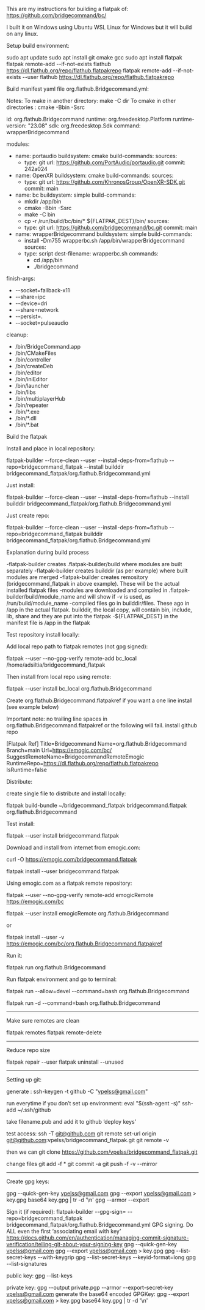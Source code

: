 This are my instructions for building a flatpak of:
https://github.com/bridgecommand/bc/

I built it on Windows using Ubuntu WSL Linux for Windows but it will build on any linux.

Setup build environment:

sudo apt update
sudo apt install git cmake gcc
sudo apt install flatpak
flatpak remote-add --if-not-exists flathub https://dl.flathub.org/repo/flathub.flatpakrepo
flatpak remote-add --if-not-exists --user flathub https://dl.flathub.org/repo/flathub.flatpakrepo

Build manifest yaml file org.flathub.Bridgecommand.yml:

Notes:
To make in another directory: make -C dir
To cmake in other directories : cmake -Bbin -Ssrc


id: org.flathub.Bridgecommand
runtime: org.freedesktop.Platform
runtime-version: "23.08"
sdk: org.freedesktop.Sdk
command: wrapperBridgecommand 

modules:
  - name: portaudio
    buildsystem: cmake
    build-commands:
    sources:
      - type: git
        url: https://github.com/PortAudio/portaudio.git
        commit: 242a024
  - name: OpenXR
    buildsystem: cmake
    build-commands:
    sources:
      - type: git
        url: https://github.com/KhronosGroup/OpenXR-SDK.git
        commit: main
  - name: bc
    buildsystem: simple
    build-commands:
      - mkdir /app/bin
      - cmake -Bbin -Ssrc
      - make -C bin
      - cp -r /run/build/bc/bin/* ${FLATPAK_DEST}/bin/
    sources:
      - type: git
        url: https://github.com/bridgecommand/bc.git
        commit: main
  - name: wrapperBridgecommand
    buildsystem: simple
    build-commands:
      - install -Dm755 wrapperbc.sh /app/bin/wrapperBridgecommand
    sources:
      - type: script
        dest-filename: wrapperbc.sh
        commands:
          - cd /app/bin
          - ./bridgecommand

finish-args:  
  - --socket=fallback-x11
  - --share=ipc
  - --device=dri 
  - --share=network 
  - --persist=. 
  - --socket=pulseaudio 

cleanup:
  - /bin/BridgeCommand.app
  - /bin/CMakeFiles
  - /bin/controller
  - /bin/createDeb
  - /bin/editor
  - /bin/iniEditor
  - /bin/launcher
  - /bin/libs
  - /bin/multiplayerHub
  - /bin/repeater
  - /bin/*.exe
  - /bin/*.dll
  - /bin/*.bat



Build the flatpak

Install and place in local repository:

flatpak-builder --force-clean --user --install-deps-from=flathub --repo=bridgecommand_flatpak --install builddir  bridgecommand_flatpak/org.flathub.Bridgecommand.yml

Just install:

flatpak-builder --force-clean --user --install-deps-from=flathub --install builddir  bridgecommand_flatpak/org.flathub.Bridgecommand.yml

Just create repo:

flatpak-builder --force-clean --user --install-deps-from=flathub --repo=bridgecommand_flatpak  builddir bridgecommand_flatpak/org.flathub.Bridgecommand.yml

Explanation during build process

-flatpak-builder creates .flatpak-builder/build where modules are built separately
-flatpak-builder creates builddir (as per example) where built modules are merged
-flatpak-builder creates remository (bridgecommand_flatpak in above example). These will be the actual installed flatpak files
-modules are downloaded and compiled in .flatpak-builder/build/module_name and will show if -v is used, as /run/build/module_name
-compiled files go in builddir/files. These ago in /app in the actual flatpak. builddir, the local copy, will contain bin, include, lib, share and they are put into the flatpak
-${FLATPAK_DEST} in the manifest file is /app in the flatpak

Test repository install locally:

Add local repo path to flatpak remotes (not gpg signed):

flatpak --user --no-gpg-verify remote-add bc_local /home/adsiltia/bridgecommand_flatpak

Then install from local repo using remote:

flatpak --user install bc_local org.flathub.Bridgecommand

Create org.flathub.Bridgecommand.flatpakref if you want a one line install (see example below)

Important note:  no trailing line spaces in org.flathub.Bridgecommand.flatpakref or the following will fail.
install github repo 

[Flatpak Ref]
Title=Bridgecommand
Name=org.flathub.Bridgecommand
Branch=main
Url=https://emogic.com/bc/
SuggestRemoteName=BridgecommandRemoteEmogic
RuntimeRepo=https://dl.flathub.org/repo/flathub.flatpakrepo
IsRuntime=false


Distribute:

create single file to distribute and install locally:

flatpak build-bundle ~/bridgecommand_flatpak bridgecommand.flatpak org.flathub.Bridgecommand

Test install:

flatpak --user install bridgecommand.flatpak

Download and install from internet from emogic.com:

curl -O https://emogic.com/bridgecommand.flatpak

flatpak install --user bridgecommand.flatpak

Using emogic.com as a flatpak remote repository:

flatpak --user --no-gpg-verify remote-add emogicRemote https://emogic.com/bc

flatpak --user install emogicRemote org.flathub.Bridgecommand

or

flatpak install --user -v https://emogic.com/bc/org.flathub.Bridgecommand.flatpakref

Run it:

flatpak run org.flathub.Bridgecommand

Run flatpak environment and go to terminal:

flatpak run --allow=devel --command=bash org.flathub.Bridgecommand

flatpak run -d --command=bash org.flathub.Bridgecommand

---------------------------------

Make sure remotes are clean

flatpak remotes
flatpak remote-delete

---------------------------------

Reduce repo size

flatpak repair --user
flatpak uninstall --unused

---------------------

Setting up git:

generate :
ssh-keygen -t github -C "vpelss@gmail.com"

run everytime if you don’t set up environment:
eval "$(ssh-agent -s)"
ssh-add ~/.ssh/github

take filename.pub and add it to github ‘deploy keys’

test access:
ssh -T git@github.com
git remote set-url origin git@github.com:vpelss/bridgecommand_flatpak.git
git remote -v

then we can 
git clone https://github.com/vpelss/bridgecommand_flatpak.git

change files
git add -f *
git commit -a
git push -f -v --mirror

-------------------
Create gpg keys:

gpg --quick-gen-key vpelss@gmail.com
gpg --export vpelss@gmail.com > key.gpg
base64 key.gpg | tr -d '\n'
gpg --armor --export

Sign it (if required):
flatpak-builder --gpg-sign=<key> --repo=bridgecommand_flatpak bridgecommand_flatpak/org.flathub.Bridgecommand.yml
GPG signing. Do ALL even the first ‘associating email with key’
https://docs.github.com/en/authentication/managing-commit-signature-verification/telling-git-about-your-signing-key
gpg --quick-gen-key vpelss@gmail.com
gpg --export vpelss@gmail.com > key.gpg
gpg --list-secret-keys --with-keygrip
gpg --list-secret-keys --keyid-format=long
gpg --list-signatures

public key:
 gpg --list-keys

private key:
gpg --output private.pgp --armor --export-secret-key vpelss@gmail.com
generate the base64 encoded GPGKey:
gpg --export vpelss@gmail.com > key.gpg
base64 key.gpg | tr -d '\n'
